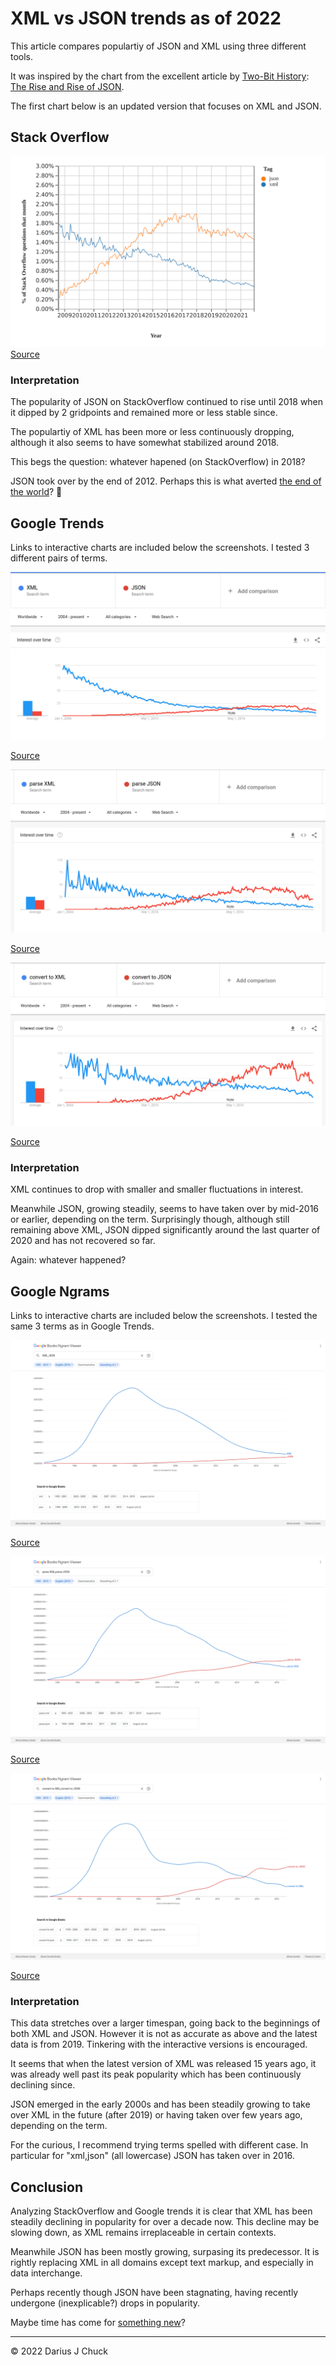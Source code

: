 # XML vs JSON trends as of 2022

This article compares populartiy of JSON and XML using three different tools.

It was inspired by the chart from the excellent article by [Two-Bit History](https://twobithistory.org/about.html): [The Rise and Rise of JSON](https://twobithistory.org/2017/09/21/the-rise-and-rise-of-json.html).

The first chart below is an updated version that focuses on XML and JSON.

## Stack Overflow

<div><img src="img/json-vs-xml-stackoverflow-2022.png" /></div>
<a href="https://insights.stackoverflow.com/trends?tags=xml%2Cjson">Source</a>

### Interpretation

The popularity of JSON on StackOverflow continued to rise until 2018 when it dipped by 2 gridpoints and remained more or less stable since.

The populartiy of XML has been more or less continuously dropping, although it also seems to have somewhat stabilized around 2018. 

This begs the question: whatever hapened (on StackOverflow) in 2018?

JSON took over by the end of 2012. Perhaps this is what averted [the end of the world](https://en.wikipedia.org/wiki/2012_phenomenon)? 🤣

## Google Trends

Links to interactive charts are included below the screenshots. I tested 3 different pairs of terms.

<!-- <script type="text/javascript" src="https://ssl.gstatic.com/trends_nrtr/2790_RC04/embed_loader.js"></script>
<script type="text/javascript">
  trends.embed.renderExploreWidget("TIMESERIES", {"comparisonItem":[{"keyword":"XML","geo":"","time":"2004-01-01 2022-01-08"},{"keyword":"JSON","geo":"","time":"2004-01-01 2022-01-08"}],"category":0,"property":""}, {"exploreQuery":"date=all&q=XML,JSON","guestPath":"https://trends.google.com:443/trends/embed/"});
</script> -->

<div><img src="img/xml-json-gtrends-2022.png" /></div>

<a href="https://trends.google.com/trends/explore?date=all&q=XML,JSON">Source</a>

<!-- <script type="text/javascript" src="https://ssl.gstatic.com/trends_nrtr/2790_RC04/embed_loader.js"></script>
<script type="text/javascript">
  trends.embed.renderExploreWidget("TIMESERIES", {"comparisonItem":[{"keyword":"parse XML","geo":"","time":"2004-01-01 2022-01-08"},{"keyword":"parse JSON","geo":"","time":"2004-01-01 2022-01-08"}],"category":0,"property":""}, {"exploreQuery":"date=all&q=parse%20XML,parse%20JSON","guestPath":"https://trends.google.com:443/trends/embed/"});
</script> -->

<div><img src="img/parse-xml-json-gtrends-2022.png" /></div>

<a href="https://trends.google.com/trends/explore?date=all&q=parse%20XML,parse%20JSON">Source</a>

<!-- <script type="text/javascript" src="https://ssl.gstatic.com/trends_nrtr/2790_RC04/embed_loader.js"></script>
<script type="text/javascript">
  trends.embed.renderExploreWidget("TIMESERIES", {"comparisonItem":[{"keyword":"convert to XML","geo":"","time":"2004-01-01 2022-01-08"},{"keyword":"convert to JSON","geo":"","time":"2004-01-01 2022-01-08"}],"category":0,"property":""}, {"exploreQuery":"date=all&q=convert%20to%20XML,convert%20to%20JSON","guestPath":"https://trends.google.com:443/trends/embed/"});
</script> -->

<div><img src="img/convert-xml-json-gtrends-2022.png" /></div>

<a href="https://trends.google.com/trends/explore?date=all&q=convert%20to%20XML,convert%20to%20JSON">Source</a>

### Interpretation

XML continues to drop with smaller and smaller fluctuations in interest.

Meanwhile JSON, growing steadily, seems to have taken over by mid-2016 or earlier, depending on the term. Surprisingly though, although still remaining above XML, JSON dipped significantly around the last quarter of 2020 and has not recovered so far.

Again: whatever happened?

## Google Ngrams

Links to interactive charts are included below the screenshots. I tested the same 3 terms as in Google Trends.

<!-- <iframe name="ngram_chart" src="https://books.google.com/ngrams/interactive_chart?content=XML%2CJSON&year_start=1995&year_end=2019&corpus=26&smoothing=2&direct_url=t1%3B%2CXML%3B%2Cc0%3B.t1%3B%2CJSON%3B%2Cc0" width=900 height=500 marginwidth=0 marginheight=0 hspace=0 vspace=0 frameborder=0 scrolling=no></iframe> -->

<div><img src="img/xml-json-ngram-2022.png" /></div>

<a href="https://books.google.com/ngrams/graph?content=XML%2CJSON&year_start=1995&year_end=2019&corpus=26&smoothing=2&direct_url=t1%3B%2CXML%3B%2Cc0%3B.t1%3B%2CJSON%3B%2Cc0#t1%3B%2CXML%3B%2Cc0%3B.t1%3B%2CJSON%3B%2Cc0">Source</a>

<!-- <iframe name="ngram_chart" src="https://books.google.com/ngrams/interactive_chart?content=parse+XML%2Cparse+JSON&year_start=1995&year_end=2019&corpus=26&smoothing=2&direct_url=t1%3B%2Cparse+XML%3B%2Cc0%3B.t1%3B%2Cparse+JSON%3B%2Cc0" width=900 height=500 marginwidth=0 marginheight=0 hspace=0 vspace=0 frameborder=0 scrolling=no></iframe> -->

<div><img src="img/parse-xml-json-ngram-2022.png" /></div>

<a href="https://books.google.com/ngrams/graph?content=parse+XML%2C+parse+JSON&year_start=1995&year_end=2019&corpus=26&smoothing=2&direct_url=t1%3B%2Cparse%20XML%3B%2Cc0%3B.t1%3B%2Cparse%20JSON%3B%2Cc0">Source</a>

<!-- <iframe name="ngram_chart" src="https://books.google.com/ngrams/interactive_chart?content=convert+to+XML%2Cconvert+to+JSON&year_start=1995&year_end=2019&corpus=26&smoothing=0&direct_url=t1%3B%2Cconvert+to+XML%3B%2Cc0%3B.t1%3B%2Cconvert+to+JSON%3B%2Cc0" width=900 height=500 marginwidth=0 marginheight=0 hspace=0 vspace=0 frameborder=0 scrolling=no></iframe> -->

<div><img src="img/convert-xml-json-ngram-2022.png" /></div>

<a href="https://books.google.com/ngrams/graph?content=convert+to+XML%2Cconvert+to+JSON&year_start=1995&year_end=2019&corpus=26&smoothing=2&direct_url=t1%3B%2Cconvert%20to%20XML%3B%2Cc0%3B.t1%3B%2Cconvert%20to%20JSON%3B%2Cc0">Source</a>

### Interpretation

This data stretches over a larger timespan, going back to the beginnings of both XML and JSON. However it is not as accurate as above and the latest data is from 2019. Tinkering with the interactive versions is encouraged. 

It seems that when the latest version of XML was released 15 years ago, it was already well past its peak popularity which has been continuously declining since.

JSON emerged in the early 2000s and has been steadily growing to take over XML in the future (after 2019) or having taken over few years ago, depending on the term. 

For the curious, I recommend trying terms spelled with different case. In particular for "xml,json" (all lowercase) JSON has taken over in 2016.

## Conclusion

Analyzing StackOverflow and Google trends it is clear that XML has been steadily declining in popularity for over a decade now. This decline may be slowing down, as XML remains irreplaceable in certain contexts.

Meanwhile JSON has been mostly growing, surpasing its predecessor. It is rightly replacing XML in all domains except text markup, and especially in data interchange. 

Perhaps recently though JSON have been stagnating, having recently undergone (inexplicable?) drops in popularity.

Maybe time has come for [something new](https://jevko.org)?

***

© 2022 Darius J Chuck